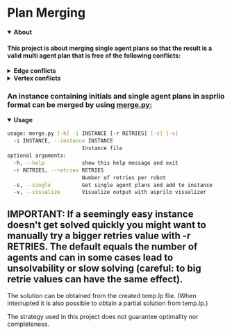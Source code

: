 # Plan Merging
<details open><summary><strong>About</strong></summary>

#### This project is about merging single agent plans so that the result is a valid multi agent plan that is free of the following conflicts:
<details><summary><strong>Edge conflicts</strong></summary>

- Happen if two agents move along the same edge at the same time (left GIF).
- Can be resolved by doing a sidestep or taking alternative routes (right GIF) or by switching plans (middle GIF, anonymous MAPF).
  
![alt text](https://github.com/J-Behrens/plan-merging/blob/main/Test-Instances/Edge-Conflicts/4x2_edge.gif "unmerged and merged plan animation")

</details>

<details><summary><strong>Vertex conflicts</strong></summary>

- Happen if multiple agents are at the same vertex at the same time (left GIF).
- Can be resolved by letting agents wait (right GIF) or by taking alternative routes.
![alt text](https://github.com/J-Behrens/plan-merging/blob/main/Test-Instances/Vertex-Conflicts/3x4_unequal/3x4_unequal.gif "unmerged and merged plan animation")

</details>

</details>

### An instance containing initials and single agent plans in asprilo format can be merged by using [merge.py:](merge.py)
<details open><summary><strong>Usage</strong></summary>

```sh
usage: merge.py [-h] -i INSTANCE [-r RETRIES] [-s] [-v]
  -i INSTANCE, --instance INSTANCE
                        Instance file
optional arguments:
  -h, --help            show this help message and exit
  -r RETRIES, --retries RETRIES
                        Number of retries per robot
  -s, --single          Get single agent plans and add to instance
  -v, --visualize       Visualize output with asprilo visualizer
```
## IMPORTANT: If a seemingly easy instance doesn't get solved quickly you might want to manually try a bigger retries value with -r RETRIES. The default equals the number of agents and can in some cases lead to unsolvability or slow solving (careful: to big retrie values can have the same effect).

The solution can be obtained from the created temp.lp file. (When interrupted it is also possible to obtain a partial solution from temp.lp.)

</details>

The strategy used in this project does not guarantee optimality nor completeness.
